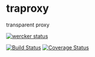 # traproxy

transparent proxy

[![wercker status](https://app.wercker.com/status/5c6300ff7a8ca6e33d941d8eb55916cd/m/master "wercker status")](https://app.wercker.com/project/bykey/5c6300ff7a8ca6e33d941d8eb55916cd)

[![Build Status](https://travis-ci.org/nyushi/traproxy.svg?branch=master)](https://travis-ci.org/nyushi/traproxy)
[![Coverage Status](https://coveralls.io/repos/nyushi/traproxy/badge.png?branch=master)](https://coveralls.io/r/nyushi/traproxy?branch=develop)
